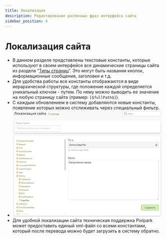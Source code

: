 ```yaml
---
title: Локализация
description: Редактирование различных фраз интерфейса сайта
sidebar_position: 4
---
```


# Локализация сайта
* В данном разделе представлены текстовые константы, которые используют в своем интерфейсе все динамические страницы сайта из раздела “[Типы страниц](/cms/pages#типы-страниц)”. Это могут быть названия кнопок, информационные сообщения, заголовки и т.д.
* Для удобства работы все константы отображаются в виде иерархической структуры, где положение каждой определяется уникальный ключом - путем. По нему можно выводить ее значение на любую страницу сайта (пример: `[$fullPath$]`).
* С каждым обновлением в систему добавляются новые константы, появление которых можно отслеживать через специальный фильтр.
* ![](../_media/cms/localization.png)
* Для удобной локализации сайта техническая поддержка Pixlpark может предоставить единый xml-файл со всеми константами, который после перевода можно будет загрузить в систему обратно.